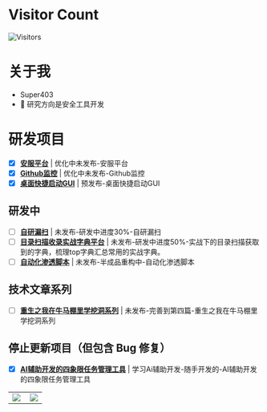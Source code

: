 # Visitor Count
<!-- 访客 -->
<p align="left">
  <img src="https://profile-counter.glitch.me/Super403/count.svg" alt="Visitors">
</p>

# 关于我
- Super403
- 💬  研究方向是安全工具开发

# 研发项目
- [x] **[安服平台](https://github.com/super403)**  | 优化中未发布-安服平台
- [x] **[Github监控](https://github.com/super403)**  | 优化中未发布-Github监控
- [x] **[桌面快捷启动GUI](https://github.com/super403)**  | 预发布-桌面快捷启动GUI

## 研发中
- [ ] **[自研漏扫](https://github.com/super403)**  | 未发布-研发中进度30%-自研漏扫
- [ ] **[目录扫描收录实战字典平台](https://github.com/super403)**  | 未发布-研发中进度50%-实战下的目录扫描获取到的字典，梳理top字典汇总常用的实战字典。
- [ ] **[自动化渗透脚本](https://github.com/super403)**  | 未发布-半成品重构中-自动化渗透脚本

## 技术文章系列
- [ ] **[重生之我在牛马棚里学挖洞系列](https://github.com/super403)**  | 未发布-完善到第四篇-重生之我在牛马棚里学挖洞系列


## 停止更新项目（但包含 Bug 修复）
- [x] **[AI辅助开发的四象限任务管理工具](https://github.com/super403/AI-four-quadrant)**  | 学习Ai辅助开发-随手开发的-AI辅助开发的四象限任务管理工具

<table>
    <tr>
        <td >
            <center><img src="https://github-readme-stats.vercel.app/api?username=super403&show_icons=true&hide_border=true&theme=chartreuse-dark" ></center>
        </td>
        <td >
            <center><img src="https://github-profile-summary-cards.vercel.app/api/cards/profile-details?username=super403&theme=github_dark&show_icons=true" align="right" /></center>
        </td>
    </tr>
</table>












